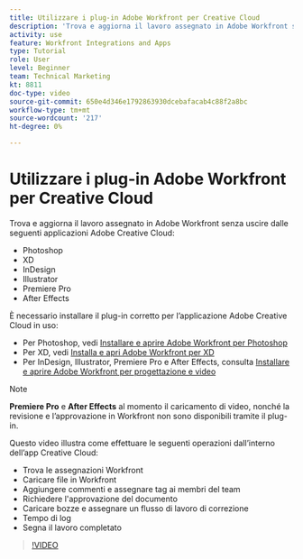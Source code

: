 ```yaml
---
title: Utilizzare i plug-in Adobe Workfront per Creative Cloud
description: 'Trova e aggiorna il lavoro assegnato in Adobe Workfront senza uscire dalle seguenti applicazioni Adobe Creative Cloud: Photoshop, XD, InDesign, Illustrator, Premiere Pro e After Effects'
activity: use
feature: Workfront Integrations and Apps
type: Tutorial
role: User
level: Beginner
team: Technical Marketing
kt: 8811
doc-type: video
source-git-commit: 650e4d346e1792863930dcebafacab4c88f2a8bc
workflow-type: tm+mt
source-wordcount: '217'
ht-degree: 0%

---
```


# Utilizzare i plug-in Adobe Workfront per Creative Cloud

Trova e aggiorna il lavoro assegnato in Adobe Workfront senza uscire dalle seguenti applicazioni Adobe Creative Cloud:

* Photoshop
* XD
* InDesign
* Illustrator
* Premiere Pro
* After Effects

È necessario installare il plug-in corretto per l’applicazione Adobe Creative Cloud in uso:

* Per Photoshop, vedi [Installare e aprire Adobe Workfront per Photoshop](https://experienceleague.adobe.com/docs/workfront/using/adobe-workfront-integrations/workfront-for-creative-cloud/install-wf-cc/wf-cc-install-ps.html?)
* Per XD, vedi [Installa e apri Adobe Workfront per XD](https://experienceleague.adobe.com/docs/workfront/using/adobe-workfront-integrations/workfront-for-creative-cloud/install-wf-cc/wf-adobe-xd-install.html?)
* Per InDesign, Illustrator, Premiere Pro e After Effects, consulta [Installare e aprire Adobe Workfront per progettazione e video](https://experienceleague.adobe.com/docs/workfront/using/adobe-workfront-integrations/workfront-for-creative-cloud/install-wf-cc/wf-install-cc.html?)

>[!NOTE]
>
>**Premiere Pro** e **After Effects** al momento il caricamento di video, nonché la revisione e l’approvazione in Workfront non sono disponibili tramite il plug-in.


Questo video illustra come effettuare le seguenti operazioni dall’interno dell’app Creative Cloud:

* Trova le assegnazioni Workfront
* Caricare file in Workfront
* Aggiungere commenti e assegnare tag ai membri del team
* Richiedere l&#39;approvazione del documento
* Caricare bozze e assegnare un flusso di lavoro di correzione
* Tempo di log
* Segna il lavoro completato

>[!VIDEO](https://video.tv.adobe.com/v/3415452/?quality=12&learn=on)
